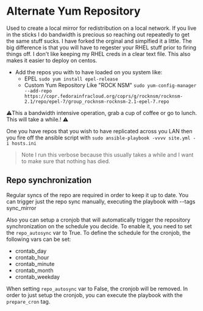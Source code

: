 # Alternate Yum Repository
Used to create a local mirror for redistribution on a local network. If you live in the sticks I do bandwidth is precious so reaching out repeatedly to get the same stuff sucks. I have forked the orginal and simplfied it a little. The big difference is that you will have to regester your RHEL stuff prior to firing things off. I don't like keeping my RHEL creds in a clear text file. This also makes it easier to deploy on centos.

- Add the repos you with to have loaded on you system like:
  - EPEL
  `sudo yum install epel-release`
  - Custom Yum Repository Like "ROCK NSM"
  `sudo yum-config-manager --add-repo https://copr.fedorainfracloud.org/coprs/g/rocknsm/rocknsm-2.1/repo/epel-7/group_rocknsm-rocknsm-2.1-epel-7.repo`

:warning:This a bandwidth intensive operation, grab a cup of coffee or go to lunch. This will take a while.! :warning:

One you have repos that you wish to have replicated across you LAN then you fire off the ansible script with `sudo ansible-playbook -vvvv site.yml -i hosts.ini`

> Note I run this verbose because this usually takes a while and I want to make sure that nothing has died.

## Repo synchronization

Regular syncs of the repo are required in order to keep it up to date.
You can trigger just the repo sync manually, executing the playbook with
--tags sync_mirror

Also you can setup a cronjob that will automatically trigger the repository
synchronization on the schedule you decide. To enable it, you need to set the
``repo_autosync`` var to True. To define the schedule for the cronjob,
the following vars can be set:
* crontab_day
* crontab_hour
* crontab_minute
* crontab_month
* crontab_weekday

When setting ``repo_autosync`` var to False, the cronjob will be removed.
In order to just setup the cronjob, you can execute the playbook with the
``prepare_cron`` tag.
